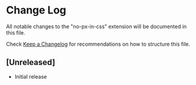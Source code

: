 # Change Log

All notable changes to the "no-px-in-css" extension will be documented in this file.

Check [Keep a Changelog](http://keepachangelog.com/) for recommendations on how to structure this file.

## [Unreleased]

- Initial release